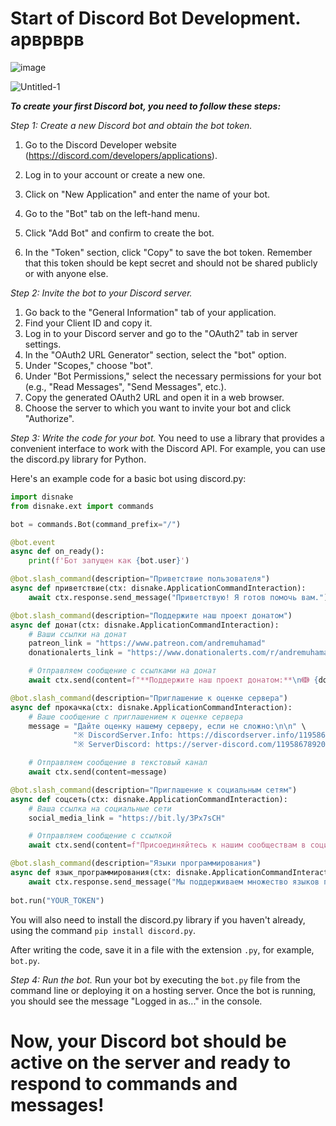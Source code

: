 # Start of Discord Bot Development. арврврв
![image](https://github.com/AndreMuhamed/Pogadon/assets/128980327/879275f3-3b5b-4751-a5a1-495456a16d8d)

![Untitled-1](https://github.com/AndreMuhamed/pogadon/assets/128980327/23b64a91-e2c1-47cf-aeae-144db6563c08)

***To create your first Discord bot, you need to follow these steps:*** 

*Step 1: Create a new Discord bot and obtain the bot token.*
1. Go to the Discord Developer website (https://discord.com/developers/applications).
2. Log in to your account or create a new one.
3. Click on "New Application" and enter the name of your bot.

4. Go to the "Bot" tab on the left-hand menu.
5. Click "Add Bot" and confirm to create the bot.
6. In the "Token" section, click "Copy" to save the bot token. Remember that this token should be kept secret and should not be shared publicly or with anyone else.

*Step 2: Invite the bot to your Discord server.*
1. Go back to the "General Information" tab of your application.
2. Find your Client ID and copy it.
3. Log in to your Discord server and go to the "OAuth2" tab in server settings.
4. In the "OAuth2 URL Generator" section, select the "bot" option.
5. Under "Scopes," choose "bot".
6. Under "Bot Permissions," select the necessary permissions for your bot (e.g., "Read Messages", "Send Messages", etc.).
7. Copy the generated OAuth2 URL and open it in a web browser.
8. Choose the server to which you want to invite your bot and click "Authorize".

*Step 3: Write the code for your bot.*
You need to use a library that provides a convenient interface to work with the Discord API. For example, you can use the discord.py library for Python.

Here's an example code for a basic bot using discord.py:

```python
import disnake
from disnake.ext import commands

bot = commands.Bot(command_prefix="/")

@bot.event
async def on_ready():
    print(f'Бот запущен как {bot.user}')

@bot.slash_command(description="Приветствие пользователя")
async def приветствие(ctx: disnake.ApplicationCommandInteraction):
    await ctx.response.send_message("Приветствую! Я готов помочь вам.")

@bot.slash_command(description="Поддержите наш проект донатом")
async def донат(ctx: disnake.ApplicationCommandInteraction):
    # Ваши ссылки на донат
    patreon_link = "https://www.patreon.com/andremuhamad"
    donationalerts_link = "https://www.donationalerts.com/r/andremuhamad"

    # Отправляем сообщение с ссылками на донат
    await ctx.send(content=f"**Поддержите наш проект донатом:**\nↈ {donationalerts_link}\nↈ {patreon_link}")

@bot.slash_command(description="Приглашение к оценке сервера")
async def прокачка(ctx: disnake.ApplicationCommandInteraction):
    # Ваше сообщение с приглашением к оценке сервера
    message = "Дайте оценку нашему серверу, если не сложно:\n\n" \
              "※ DiscordServer.Info: https://discordserver.info/1195867892063940671\n" \
              "※ ServerDiscord: https://server-discord.com/1195867892063940671"

    # Отправляем сообщение в текстовый канал
    await ctx.send(content=message)

@bot.slash_command(description="Приглашение к социальным сетям")
async def соцсеть(ctx: disnake.ApplicationCommandInteraction):
    # Ваша ссылка на социальные сети
    social_media_link = "https://bit.ly/3Px7sCH"

    # Отправляем сообщение с ссылкой
    await ctx.send(content=f"Присоединяйтесь к нашим сообществам в социальных сетях:\n{social_media_link}")

@bot.slash_command(description="Языки программирования")
async def язык_программирования(ctx: disnake.ApplicationCommandInteraction):
    await ctx.response.send_message("Мы поддерживаем множество языков программирования, включая Python, JavaScript, Java, C++ и другие.")
    
bot.run("YOUR_TOKEN")

```

You will also need to install the discord.py library if you haven't already, using the command `pip install discord.py`.

After writing the code, save it in a file with the extension `.py`, for example, `bot.py`.

*Step 4: Run the bot.*
Run your bot by executing the `bot.py` file from the command line or deploying it on a hosting server. Once the bot is running, you should see the message "Logged in as..." in the console.

# Now, your Discord bot should be active on the server and ready to respond to commands and messages!
